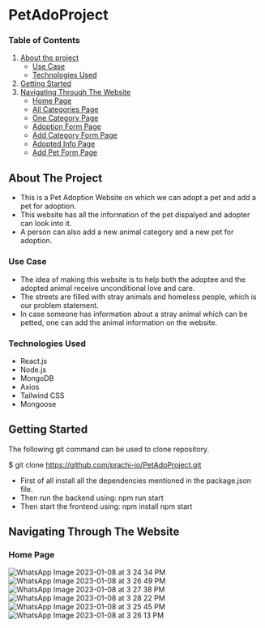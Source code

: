 # PetAdoProject

### Table of Contents  
1. [About the project](#about-the-project)  
   - [Use Case](#use-case) 
   - [Technologies Used](#technologies-used)
2. [Getting Started](#getting-started)
3. [Navigating Through The Website](#navigating-through-the-website)
   - [Home Page](#home-page)
   - [All Categories Page](#all-categories-page)
   - [One Category Page](#one-category-page)
   - [Adoption Form Page](#adoption-form-page)
   - [Add Category Form Page](#add-category-form-page)
   - [Adopted Info Page](#adopted-info-page)
   - [Add Pet Form Page](#add-pet-form-page)
   
## About The Project
* This is a Pet Adoption Website on which we can adopt a pet and add a pet for adoption.
* This website has all the information of the pet dispalyed and adopter can look into it.
* A person can also add a new animal category and a new pet for adoption.

### Use Case
* The idea of making this website is to help both the adoptee and the adopted animal receive unconditional love and care.
* The streets are filled with stray animals and homeless people, which is our problem statement.
* In case someone has information about a stray animal which can be petted, one can add the animal information on the website.

### Technologies Used
* React.js
* Node.js
* MongoDB
* Axios
* Tailwind CSS
* Mongoose

## Getting Started

The following git command can be used to clone repository.

$ git clone https://github.com/prachi-io/PetAdoProject.git

* First of all install all the dependencies mentioned in the package.json file.
* Then run the backend using:
npm run start
* Then start the frontend using:
npm install
npm start

## Navigating Through The Website

### Home Page

![WhatsApp Image 2023-01-08 at 3 24 34 PM](https://user-images.githubusercontent.com/77448543/211191507-aa7fdb34-5126-4c46-af81-7bd95d1e22f2.jpeg)
![WhatsApp Image 2023-01-08 at 3 26 49 PM](https://user-images.githubusercontent.com/77448543/211191549-cd4de2e3-94c0-4fb5-8889-877b0aa282e9.jpeg)
![WhatsApp Image 2023-01-08 at 3 27 38 PM](https://user-images.githubusercontent.com/77448543/211191550-a6a2eb2b-4822-4019-93f1-c2284ff96bd8.jpeg)
![WhatsApp Image 2023-01-08 at 3 28 22 PM](https://user-images.githubusercontent.com/77448543/211191552-c281454f-e653-41b1-ae54-44614f7aa9e2.jpeg)
![WhatsApp Image 2023-01-08 at 3 25 45 PM](https://user-images.githubusercontent.com/77448543/211191554-609449d3-e32a-433f-96a4-a7c93dbd4a9e.jpeg)
![WhatsApp Image 2023-01-08 at 3 26 13 PM](https://user-images.githubusercontent.com/77448543/211191555-5c366fa0-fac1-4702-b948-7d848c0f0969.jpeg)





